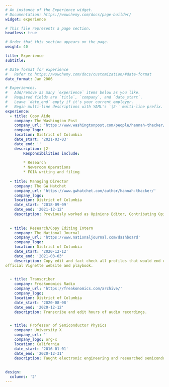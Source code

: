 ```yaml
---
# An instance of the Experience widget.
# Documentation: https://wowchemy.com/docs/page-builder/
widget: experience

# This file represents a page section.
headless: true

# Order that this section appears on the page.
weight: 40

title: Experience
subtitle:

# Date format for experience
#   Refer to https://wowchemy.com/docs/customization/#date-format
date_format: Jan 2006

# Experiences.
#   Add/remove as many `experience` items below as you like.
#   Required fields are `title`, `company`, and `date_start`.
#   Leave `date_end` empty if it's your current employer.
#   Begin multi-line descriptions with YAML's `|2-` multi-line prefix.
experience:
  - title: Copy Aide
    company: The Washington Post
    company_url: 'https://www.washingtonpost.com/people/hannah-thacker/'
    company_logo: 
    location: District of Columbia
    date_start: '2021-03-03'
    date_end: ''
    description: |2-
        Responsibilities include:
        
        * Research
        * Newsroom Operations
        * FOIA writing and filing 
        
  - title: Managing Director
    company: The GW Hatchet 
    company_url: 'https://www.gwhatchet.com/author/hannah-thacker/'
    company_logo: 
    location: District of Columbia
    date_start: '2018-09-09'
    date_end: '2021-12-12'
    description: Previously worked as Opinions Editor, Contributing Opinions Editor and Columnist.
    
    
  - title: Research/Copy Editing Intern
    company: The National Journal
    company_url: 'https://www.nationaljournal.com/dashboard'
    company_logo: 
    location: District of Columbia
    date_start: '2020-12-12'
    date_end: '2021-03-03'
    description: Copy edit and fact check all profiles that would end up being posted on the
official Vignette website and playbook.

    
  - title: Transcriber
    company: Freakonomics Radio
    company_url: 'https://freakonomics.com/archive/'
    company_logo: 
    location: District of Columbia
    date_start: '2020-08-08'
    date_end: '2020-12-12'
    description: Transcribe and edit hours of audio recordings.


  - title: Professor of Semiconductor Physics
    company: University X
    company_url: ''
    company_logo: org-x
    location: California
    date_start: '2016-01-01'
    date_end: '2020-12-31'
    description: Taught electronic engineering and researched semiconductor physics.
    
  
design:
  columns: '2'
---
```

